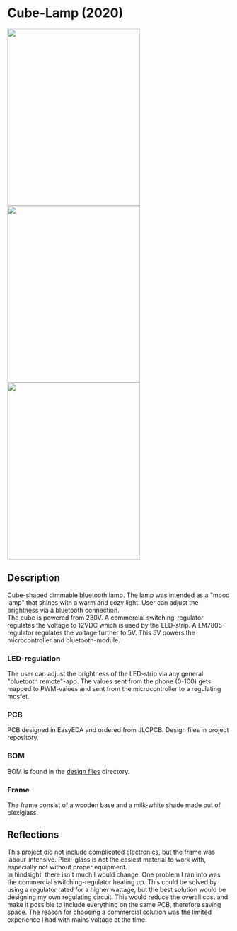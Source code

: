 # Cube-Lamp (2020)
<img src="https://user-images.githubusercontent.com/83133831/196035060-29c6a57c-1257-4648-9477-ba7916541a8c.jpg" width="300" height="400"> <img src="https://user-images.githubusercontent.com/83133831/196035133-bd454760-dcd7-4923-b77e-50767a1ef301.jpg" width="300" height="400"> <img src="https://user-images.githubusercontent.com/83133831/196035552-4c41e62b-9e85-4a97-a68d-88d6f0af84b4.jpg" width="300" height="400">






## Description
Cube-shaped dimmable bluetooth lamp. The lamp was intended as a "mood lamp" that shines with a warm and cozy light. User can adjust the brightness via a bluetooth connection.<br />
The cube is powered from 230V. A commercial switching-regulator regulates the voltage to 12VDC which is used by the LED-strip. A LM7805-regulator regulates the voltage further to 5V. This 5V powers the microcontroller and bluetooth-module.

### LED-regulation
The user can adjust the brightness of the LED-strip via any general "bluetooth remote"-app. The values sent from the phone (0-100) gets mapped to PWM-values and sent from the microcontroller to a regulating mosfet. 

### PCB
PCB designed in EasyEDA and ordered from JLCPCB. Design files in project repository.

### BOM
BOM is found in the [design files](https://github.com/aMarkusa/Lamp-cube-2020/tree/main/Design%20files) directory.

### Frame
The frame consist of a wooden base and a milk-white shade made out of plexiglass.

## Reflections
This project did not include complicated electronics, but the frame was labour-intensive. Plexi-glass is not the easiest material to work with, especially not without proper equipment.<br /> 
In hindsight, there isn't much I would change. One problem I ran into was the commercial switching-regulator heating up. This could be solved by using a regulator rated for a higher wattage, but the best solution would be designing my own regulating circuit. This would reduce the overall cost and make it possible to include everything on the same PCB, therefore saving space. The reason for choosing a commercial solution was the limited experience I had with mains voltage at the time.   
